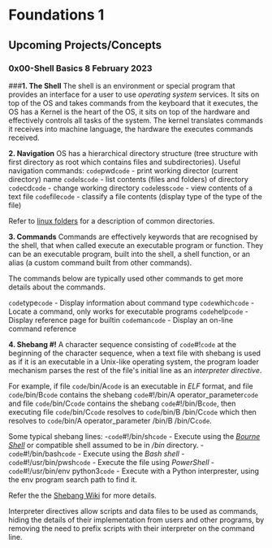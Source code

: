 # Foundations 1 
## Upcoming Projects/Concepts
### 0x00-Shell Basics 8 February 2023
###**1. The Shell**
The shell is an environment or special program that provides an interface
for a user to use *operating system* services. It sits on top of the OS
and takes commands from the keyboard that it executes, the  OS has a Kernel is the heart of the OS,
it sits on top of the hardware and effectively controls all tasks of the system. The kernel translates commands it receives into machine language,
the hardware the executes commands received.

**2. Navigation**
OS has a hierarchical directory structure (tree structure with first directory as root which contains files and subdirectories).
Useful navigation commands:
`code`pwd`code` - print working director (current directory) name
`code`ls`code` - list contents (files and folders) of directory
`code`cd`code` - change working directory
`code`less`code` - view contents of a text file
`code`file`code` - classify a file contents (display type of the type of the file)

Refer to [linux folders](http://linuxcommand.org/lc3_lts0040.php) for a description of common directories.

**3. Commands**
Commands are effectively keywords that are recognised by the shell, that
when called execute an executable program or function. They can be an
executable program, built into the shell, a shell function, or an alias
(a custom command built from other commands).

The commands below are typically used other commands to get more details
about the commands.

`code`type`code` - Display information about command type
`code`which`code` - Locate a command, only works for executable programs
`code`help`code` - Display reference page for builtin
`code`man`code` - Display an on-line command reference

**4. Shebang #!**
A character sequence consisting of `code`#!`code` at the beginning of
the character sequence, when a text file with shebang is used as if it is an executable in a Unix-like operating system, the program loader mechanism parses the rest of the file's initial line as an *interpreter directive*.

For example, if file `code`/bin/A`code` is an executable in *ELF* format, and
file `code`/bin/B`code` contains the shebang `code`#!/bin/A operator_parameter`code` and file `code`/bin/C`code` contains the shebang `code`#!/bin/B`code`, then
executing file `code`/bin/C`code` resolves to `code`/bin/B /bin/C`code` which
then resolves to `code`/bin/A operator_parameter /bin/B /bin/C`code`.

Some typical shebang lines:
     -`code`#!/bin/sh`code` - Execute using the *[Bourne Shell](https://en.wikipedia.org/wiki/Bourne_shell)* or compatible shell assumed to be in */bin* directory.
     -`code`#!/bin/bash`code` - Execute using the *Bash shell*
     -`code`#!/usr/bin/pwsh`code` - Execute the file using *PowerShell*
     -`code`#!/usr/bin/env python3`code` - Execute with a Python interprester, using the env program search path to find it.

Refer the the [Shebang Wiki](https://en.wikipedia.org/wiki/Shebang_%28Unix%29) for more details.

Interpreter directives allow scripts and data files to be used as commands, hiding the details of their implementation from users and other programs, by removing the need to prefix scripts with their interpreter on the command line.



